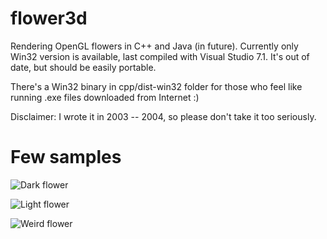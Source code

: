 flower3d
========

Rendering OpenGL flowers in C++ and Java (in future). Currently only Win32 version is available, last compiled with Visual Studio 7.1. It's out of date, but should be easily portable.

There's a Win32 binary in cpp/dist-win32 folder for those who feel like running .exe files downloaded from Internet :)

Disclaimer: I wrote it in 2003 -- 2004, so please don't take it too seriously.

# Few samples

![Dark flower](https://raw.githubusercontent.com/co-stig/flower3d/master/doc/flower-dark.png)

![Light flower](https://raw.githubusercontent.com/co-stig/flower3d/master/doc/flower-light.png)

![Weird flower](https://raw.githubusercontent.com/co-stig/flower3d/master/doc/flower-weird.png)
